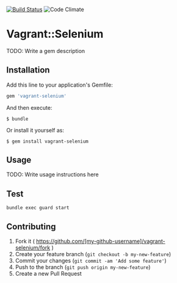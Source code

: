 [![Build Status](https://travis-ci.org/dsaenztagarro/vagrant-selenium.png)](https://travis-ci.org/dsaenztagarro/vagrant-selenium)
![Code Climate](https://codeclimate.com/github/dsaenztagarro/vagrant-selenium/badges/gpa.svg)

# Vagrant::Selenium

TODO: Write a gem description

## Installation

Add this line to your application's Gemfile:

```ruby
gem 'vagrant-selenium'
```

And then execute:

    $ bundle

Or install it yourself as:

    $ gem install vagrant-selenium

## Usage

TODO: Write usage instructions here

## Test

```shell
bundle exec guard start
```

## Contributing

1. Fork it ( https://github.com/[my-github-username]/vagrant-selenium/fork )
2. Create your feature branch (`git checkout -b my-new-feature`)
3. Commit your changes (`git commit -am 'Add some feature'`)
4. Push to the branch (`git push origin my-new-feature`)
5. Create a new Pull Request
